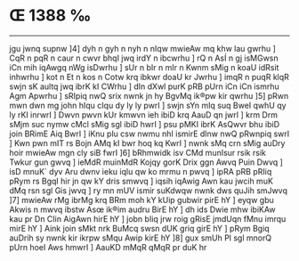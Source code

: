 # Œ 1388 ‰
---
jgu jwnq supnw ]4] dyh n gyh n nyh n nIqw mwieAw mq khw lau
gwrhu ] CqR n pqR n caur n cwvr bhqI jwq irdY n ibcwrhu ] rQ n
AsÍ n gj isMGwsn iCn mih iqAwgq nWg isDwrhu ] sUr n bIr n mIr n
Kwnm sMig n koaU idRsit inhwrhu ] kot n Et n kos n Cotw krq ibkwr
doaU kr Jwrhu ] imqR n puqR klqR swjn sK aultq jwq ibrK kI CWrhu ]
dIn dXwl purK pRB pUrn iCn iCn ismrhu Agm Apwrhu ] sRIpiq nwQ
srix nwnk jn hy BgvMq ik®pw kir qwrhu ]5] pRwn mwn dwn mg john
hIqu cIqu dy ly ly pwrI ] swjn sYn mIq suq BweI qwhU qy ly rKI inrwrI ]
Dwvn pwvn kUr kmwvn ieh ibiD krq AauD qn jwrI ] krm Drm sMjm
suc nymw cMcl sMig sgl ibiD hwrI ] psu pMKI ibrK AsQwvr bhu ibiD
join BRimE Aiq BwrI ] iKnu plu csw nwmu nhI ismirE dInw nwQ pRwnpiq
swrI ] Kwn pwn mIT rs Bojn AMq kI bwr hoq kq KwrI ] nwnk sMq crn
sMig auDry hoir mwieAw mgn cly siB fwrI ]6] bRhmwidk isv CMd munIsur
rsik rsik Twkur gun gwvq ] ieMdR muinMdR Kojqy gorK Drix ggn Awvq
Puin Dwvq ] isD mnuK´ dyv Aru dwnv ieku iqlu qw ko mrmu n pwvq ]
ipRA pRB pRIiq pRym rs BgqI hir jn qw kY dris smwvq ] iqsih iqAwig
Awn kau jwcih muK dMq rsn sgl Gis jwvq ] ry mn mUV ismir suKdwqw
nwnk dws quJih smJwvq ]7] mwieAw rMg ibrMg krq BRm moh kY kUip
gubwir pirE hY ] eyqw gbu Akwis n mwvq ibstw Asœ ik®im audru BirE hY
] dh ids Dwie mhw ibiKAw kau pr Dn CIin AigAwn hirE hY ] jobn
bIiq jrw roig gRisE jmdUqn fMnu imrqu mirE hY ] Aink join sMkt nrk
BuMcq swsn dUK griq girE hY ] pRym Bgiq auDrih sy nwnk kir ikrpw
sMqu Awip kirE hY ]8] gux smUh Pl sgl mnorQ pUrn hoeI Aws hmwrI
] AauKD mMqR qMqR pr duK hr
####
